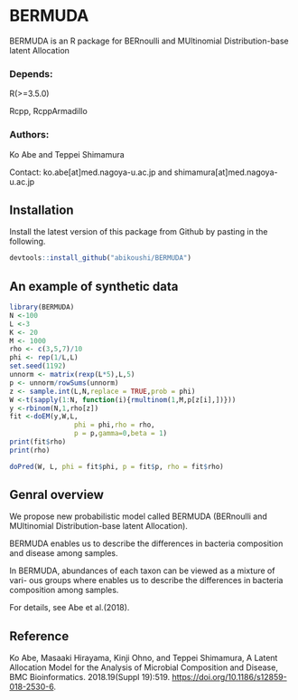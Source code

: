 # BERMUDA
BERMUDA is an R package for BERnoulli and MUltinomial Distribution-base latent Allocation

### Depends:

R(>=3.5.0)

Rcpp, RcppArmadillo

### Authors:

Ko Abe and Teppei Shimamura

Contact: ko.abe[at]med.nagoya-u.ac.jp and shimamura[at]med.nagoya-u.ac.jp

## Installation

Install the latest version of this package from Github by pasting in the following.

~~~R
devtools::install_github("abikoushi/BERMUDA")
~~~

## An example of synthetic data

~~~R
library(BERMUDA)
N <-100
L <-3
K <- 20
M <- 1000
rho <- c(3,5,7)/10
phi <- rep(1/L,L)
set.seed(1192)
unnorm <- matrix(rexp(L*5),L,5)
p <- unnorm/rowSums(unnorm)
z <- sample.int(L,N,replace = TRUE,prob = phi)
W <-t(sapply(1:N, function(i){rmultinom(1,M,p[z[i],])}))
y <-rbinom(N,1,rho[z])
fit <-doEM(y,W,L,
                phi = phi,rho = rho,
                p = p,gamma=0,beta = 1)
print(fit$rho)
print(rho)

doPred(W, L, phi = fit$phi, p = fit$p, rho = fit$rho)
~~~

## Genral overview
We propose new probabilistic model called BERMUDA (BERnoulli and MUltinomial Distribution-base latent Allocation).

BERMUDA enables us to describe the differences in bacteria composition and disease among samples.

In BERMUDA, abundances of each taxon can be viewed as a mixture of vari- ous groups where enables us to describe the differences in bacteria composition among samples.

For details, see Abe et al.(2018).

## Reference
Ko Abe, Masaaki Hirayama, Kinji Ohno, and Teppei Shimamura, A Latent Allocation Model for the Analysis of Microbial
Composition and Disease, BMC Bioinformatics. 2018.19(Suppl 19):519. https://doi.org/10.1186/s12859-018-2530-6.
